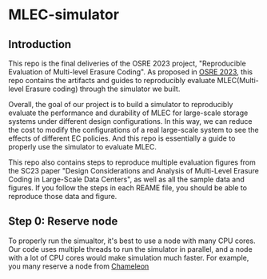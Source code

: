 # MLEC-simulator
## Introduction
This repo is the final deliveries of the OSRE 2023 project, "Reproducible Evaluation of Multi-level Erasure Coding". As proposed in [OSRE 2023](https://ucsc-ospo.github.io/report/osre23/ornl/multilevelerasure/20230801-zhiyanw/), this repo contains the artifacts and guides to reproducibly evaluate MLEC(Multi-level Erasure coding) through the simulator we built. 

Overall, the goal of our project is to build a simulator to reproducibly evaluate the performance and durability of MLEC for large-scale storage systems under different design configurations. In this way, we can reduce the cost to modify the configurations of a real large-scale system to see the effects of different EC policies. And this repo is essentially a guide to properly use the simulator to evaluate MLEC. 


This repo also contains steps to reproduce multiple evaluation figures from the SC23 paper "Design Considerations and Analysis of Multi-Level Erasure Coding in Large-Scale Data Centers", as well as all the sample data and figures. If you follow the steps in each REAME file, you should be able to reproduce those data and figure. 

## Step 0: Reserve node

To properly run the simualtor, it's best to use a node with many CPU cores. Our code uses multiple threads to run the simulator in parallel, and a node with a lot of CPU cores would make simulation much faster. For example, you many reserve a node from [Chameleon](https://chameleoncloud.readthedocs.io/en/latest/technical/reservations.html)
